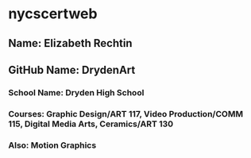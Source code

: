 # nycscertweb
## Name: Elizabeth Rechtin
## GitHub Name: DrydenArt
### School Name: Dryden High School
### Courses: Graphic Design/ART 117, Video Production/COMM 115, Digital Media Arts, Ceramics/ART 130
### Also: Motion Graphics
